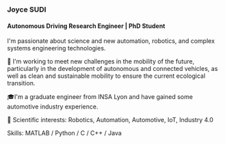 ### Joyce SUDI
#### Autonomous Driving Research Engineer | PhD Student 
I'm passionate about science and new automation, robotics, and complex systems engineering technologies. 

🔭 I'm working to meet new challenges in the mobility of the future, particularly in the development of autonomous and connected vehicles, as well as clean and sustainable mobility to ensure the current ecological transition. 

🎓I'm a graduate engineer from INSA Lyon and have gained some automotive industry experience.

🔬 Scientific interests: Robotics, Automation, Automotive, IoT, Industry 4.0

Skills: MATLAB / Python / C / C++ / Java 

